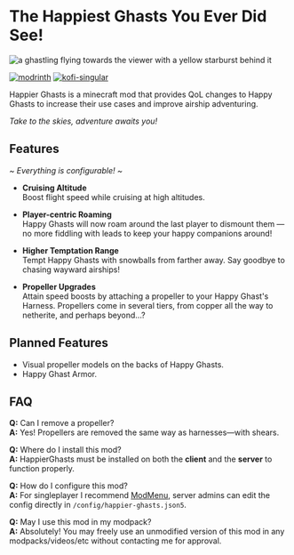 # The Happiest Ghasts You Ever Did See!

![a ghastling flying towards the viewer
with a yellow starburst behind it](./assets/icon_384x384.png)

[![modrinth](https://cdn.jsdelivr.net/npm/@intergrav/devins-badges@3/assets/cozy/available/modrinth_vector.svg)](https://modrinth.com/mod/happierghasts)
[![kofi-singular](https://cdn.jsdelivr.net/npm/@intergrav/devins-badges@3/assets/cozy/donate/kofi-singular_vector.svg)](https://7ori.dev/ko-fi)

Happier Ghasts is a minecraft mod that provides QoL changes to Happy Ghasts to 
increase their use cases and improve airship adventuring.

*Take to the skies, adventure awaits you!*

## Features

*~ Everything is configurable! ~*

- **Cruising Altitude**<br>
  Boost flight speed while cruising at high altitudes.

- **Player-centric Roaming**<br>
  Happy Ghasts will now roam around the last player to dismount them — no more
  fiddling with leads to keep your happy companions around!

- **Higher Temptation Range**<br>
  Tempt Happy Ghasts with snowballs from farther away. Say goodbye to chasing
  wayward airships!

- **Propeller Upgrades**<br>
  Attain speed boosts by attaching a propeller to your Happy Ghast's Harness.
  Propellers come in several tiers, from copper all the way to netherite, and
  perhaps beyond...?

## Planned Features

- Visual propeller models on the backs of Happy Ghasts.
- Happy Ghast Armor.

## FAQ

**Q:** Can I remove a propeller?<br>
**A:** Yes! Propellers are removed the same way as harnesses—with shears.

**Q:** Where do I install this mod?<br>
**A:** HappierGhasts must be installed on both the **client** and the **server**
to function properly.

**Q:** How do I configure this mod?<br>
**A:** For singleplayer I recommend [ModMenu](https://modrinth.com/mod/modmenu),
server admins can edit the config directly in `/config/happier-ghasts.json5`.

**Q:** May I use this mod in my modpack?<br>
**A:** Absolutely! You may freely use an unmodified version of this mod in any
modpacks/videos/etc without contacting me for approval.